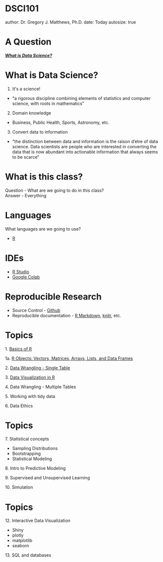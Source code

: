 DSCI101
========================================================
author: Dr. Gregory J. Matthews, Ph.D.
date: Today
autosize: true



A Question
===
[***What is Data Science?***](https://mdsr-book.github.io/mdsr2e/ch-prologue.html#what-is-data-science)

What is Data Science?
====

1.  It's a science! 
  - "a rigorous discipline combining elements of statistics and computer science, with roots in mathematics"
2. Domain knowledge
  - Business, Public Health, Sports, Astronomy, etc.
  
3. Convert data to information
 - "the distinction between data and information is the raison d’etre of data science. Data scientists are people who are interested in converting the data that is now abundant into actionable information that always seems to be scarce"
 
What is this class?
===
Question - What are we going to do in this class?  
Answer - Everything


Languages
========================================================

What languages are we going to use?  
- [R](https://www.r-project.org/)



IDEs
========================================================

- [R Studio](https://www.rstudio.com/)
- [Google Colab](https://colab.research.google.com)


Reproducible Research
========================================================
- Source Control - [Github](github.com)
- Reproducible documentation - [R Markdown](https://rmarkdown.rstudio.com/), [knitr](https://www.r-project.org/nosvn/pandoc/knitr.html), etc.
 
Topics
============
1\. [Basics of R](https://github.com/gjm112/DSCI101/blob/main/R/Basics_of_R.R)

1a\. [R Objects: Vectors, Matrices, Arrays, Lists, and Data Frames](https://github.com/gjm112/DSCI101/blob/main/R/vectors_lists_dataframes.R)

2\. [Data Wrangling - Single Table](https://github.com/gjm112/DSCI101/blob/main/R/Data_wrangling_on_one_table.Rmd)

3\. [Data Visualization in R](https://github.com/gjm112/DSCI101/blob/main/R/Data_visualizations.Rmd)

4\. Data Wrangling - Multiple Tables

5\. Working with tidy data

6\. Data Ethics

Topics
============

7\. Statistical concepts
 - Sampling Distributions
 - Bootstrapping
 - Statistical Modeling
 
8\. Intro to Predictive Modeling 

9\. Supervised and Unsupervised Learning

10\. Simulation 


Topics
============

12\. Interactive Data Visualization
 - Shiny
 - plotly
 - matplotlib
 - seaborn
 
13\. SQL and databases

